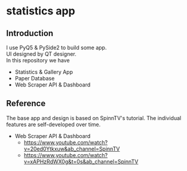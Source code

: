 # statistics app
## Introduction
I use PyQ5 & PySide2 to build some app.<br>
UI designed by QT designer.<br>
In this repository we have
* Statistics & Gallery App
* Paper  Database
* Web Scraper API & Dashboard
## Reference
The base app and design is based on SpinnTV's tutorial. The individual features are self-developed over time.
* Web Scraper API & Dashboard
  * https://www.youtube.com/watch?v=20ed0Ytkxuw&ab_channel=SpinnTV
  * https://www.youtube.com/watch?v=xAPHzRdWX0g&t=0s&ab_channel=SpinnTV

